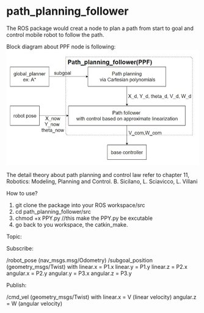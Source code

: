 # path_planning_follower

The ROS package would creat a node to plan a path from start to goal and control mobile robot to follow the path.

Block diagram about PPF node is following:
![image](image/PPF_blockdiagram.jpg)


The detail theory about path planning and control law refer to chapter 11, Robotics: Modeling, Planning and Control. B. Sicilano, L. Sciavicco, L. Villani

How to use?

1.  git clone the package into your ROS workspace/src
2.  cd path_planning_follower/src
3.  chmod +x PPY.py   //this make the PPY.py be excutable
4.  go back to you workspace, the catkin_make.

Topic:

Subscribe:

/robot_pose (nav_msgs.msg/Odometry)
/subgoal_position (geometry_msgs/Twist)
  with 
  linear.x = P1.x
  linear.y = P1.y
  linear.z = P2.x
  angular.x = P2.y
  angular.y = P3.x
  angular.z = P3.y


Publish:

/cmd_vel (geometry_msgs/Twist)
  with
  linear.x = V (linear velocity)
  angular.z = W (angular velocity)
